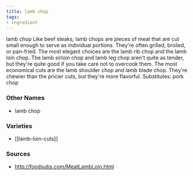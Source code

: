 ```yaml
---
title: lamb chop
tags:
- ingredient
---
```

lamb chop Like beef steaks, lamb chops are pieces of meat that are cut small enough to serve as individual portions. They're often grilled, broiled, or pan-fried. The most elegant choices are the lamb rib chop and the lamb loin chop. The lamb sirloin chop and lamb leg chop aren't quite as tender, but they're quite good if you take care not to overcook them. The most economical cuts are the lamb shoulder chop and lamb blade chop. They're chewier than the pricier cuts, but they're more flavorful. Substitutes: pork chop

### Other Names

* lamb chop

### Varieties

* [[lamb-loin-cuts]]

### Sources
* http://foodsubs.com/MeatLambLoin.html
